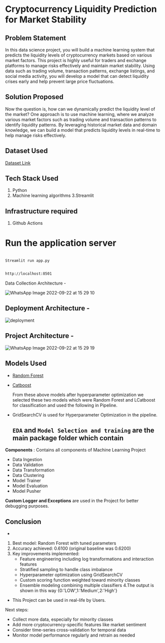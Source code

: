 # Cryptocurrency Liquidity Prediction for Market Stability
## Problem Statement
In this data science project, you will build a machine learning system that predicts the liquidity levels of cryptocurrency markets based on various market factors. This project is highly useful for traders and exchange platforms to manage risks effectively and maintain market stability. Using data such as trading volume, transaction patterns, exchange listings, and social media activity, you will develop a model that can detect liquidity crises early and help prevent large price fluctuations.
## Solution Proposed
Now the question is, how can we dynamically predict the liquidity level of the market? One approach is to use machine learning, where we analyze various market factors such as trading volume and transaction patterns to identify liquidity patterns. By leveraging historical market data and domain knowledge, we can build a model that predicts liquidity levels in real-time to help manage risks effectively.


## Dataset Used

[Dataset Link](https://drive.google.com/drive/folders/10BRgPip2Zj_56is3DilJCowjfyT6E9AM)

## Tech Stack Used
1. Python
2. Machine learning algorithms
3.Streamlit

## Infrastructure required 
1. Github Actions

# Run the application server

```

Streamlit run app.py

```
```bash

http://localhost:8501

```
 Data Collection Architecture -

![WhatsApp Image 2022-09-22 at 15 29 10](https://user-images.githubusercontent.com/71321529/192721926-de265f9b-f301-4943-ac7d-948bff7be9a0.jpeg)

## Deployment Architecture -

![deployment](https://user-images.githubusercontent.com/104005791/199660875-c8e63457-432a-44cb-8a95-800870f3da15.png)



## Project Architecture -

![WhatsApp Image 2022-09-22 at 15 29 19](https://user-images.githubusercontent.com/71321529/192722336-54016f79-89ef-4c8c-9d71-a6e91ebab03f.jpeg)

## Models Used

* [Random Forest](https://scikit-learn.org/stable/modules/generated/sklearn.ensemble.RandomForestClassifier.html)
* [Catboost](https://catboost.ai/docs/en/concepts/python-reference_catboostclassifier)

  From these above models after hyperparameter optimization we selected these two models which were Random Forest and LCatboost for classification and used the following in Pipeline.

* GridSearchCV is used for Hyperparameter Optimization in the pipeline.
  ## `EDA` and `Model Selection and training` are the main package folder which contain

**Components** : Contains all components of Machine Learning Project

- Data Ingestion
- Data Validation
- Data Transformation
- Data Clustering
- Model Trainer
- Model Evaluation
- Model Pusher

**Custom Logger and Exceptions** are used in the Project for better debugging purposes.
## Conclusion
-
1. Best model: Random Forest with tuned parameters
2. Accuracy achieved: 0.6100 (original baseline was 0.6200)
3. Key improvements implemented:
   - Feature engineering including log transformations and interaction features
   - Stratified sampling to handle class imbalance
   - Hyperparameter optimization using GridSearchCV
   - Custom scoring function weighted toward minority classes
   - Ensemble modeling combining multiple classifiers
4.The output is shown in this way {0:'LOW',1:'Medium',2:'High'}
- This Project can be used in real-life by Users.

Next steps:
   - Collect more data, especially for minority classes
   - Add more cryptocurrency-specific features like market sentiment
   - Consider time-series cross-validation for temporal data
   - Monitor model performance regularly and retrain as needed

